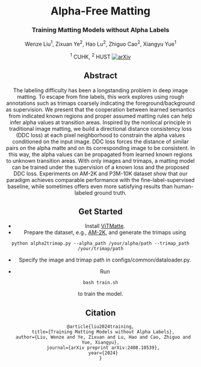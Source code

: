 <div align="center">
<h1> Alpha-Free Matting</h1>
<h3> Training Matting Models without Alpha Labels</h3>

Wenze Liu<sup>1</sup>, Zixuan Ye<sup>2</sup>, Hao Lu<sup>2</sup>, Zhiguo Cao<sup>2</sup>, Xiangyu Yue<sup>1</sup>

<sup>1</sup> CUHK, <sup>2</sup> HUST
[![arXiv](https://img.shields.io/badge/arXiv%20paper-2408.10539-b31b1b)](https://arxiv.org/abs/2408.10539)

## Abstract

The labeling difficulty has been a longstanding problem in deep image matting. To escape from fine labels, this work explores using rough annotations such as trimaps coarsely indicating the foreground/background as supervision. We present that the cooperation between learned semantics from indicated known regions and proper assumed matting rules can help infer alpha values at transition areas. Inspired by the nonlocal principle in traditional image matting, we build a directional distance consistency loss (DDC loss) at each pixel neighborhood to constrain the alpha values conditioned on the input image. DDC loss forces the distance of similar pairs on the alpha matte and on its corresponding image to be consistent. In this way, the alpha values can be propagated from learned known regions to unknown transition areas. With only images and trimaps, a matting model can be trained under the supervision of a known loss and the proposed DDC loss. Experiments on AM-2K and P3M-10K dataset show that our paradigm achieves comparable performance with the fine-label-supervised baseline, while sometimes offers even more satisfying results than human-labeled ground truth.

## Get Started

* Install [ViTMatte](https://github.com/hustvl/ViTMatte).
* Prepare the dataset, e.g., [AM-2K](https://github.com/JizhiziLi/GFM), and generate the trimaps using

```
python alpha2trimap.py --alpha_path /your/alpha/path --trimap_path /your/trimap/path
```
* Specify the image and trimap path in configs/common/dataloader.py.

* Run 
```
bash train.sh
```
to train the model.

## Citation
```
@article{liu2024training,
  title={Training Matting Models without Alpha Labels},
  author={Liu, Wenze and Ye, Zixuan and Lu, Hao and Cao, Zhiguo and Yue, Xiangyu},
  journal={arXiv preprint arXiv:2408.10539},
  year={2024}
}
```